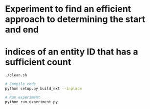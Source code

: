 # Experiment to find an efficient approach to determining the start and end
# indices of an entity ID that has a sufficient count

```bash
./clean.sh

# Compile code
python setup.py build_ext --inplace

# Run experiment
python run_experiment.py
```